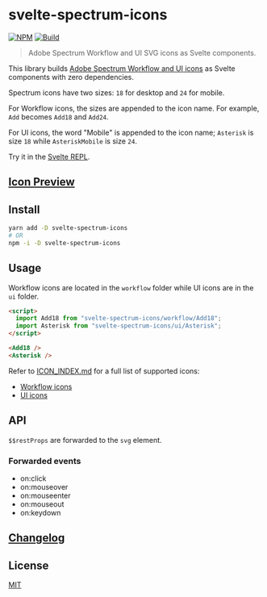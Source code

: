 # svelte-spectrum-icons

[![NPM][npm]][npm-url]
[![Build][build]][build-badge]

> Adobe Spectrum Workflow and UI SVG icons as Svelte components.

This library builds [Adobe Spectrum Workflow and UI icons](https://spectrum.adobe.com/page/icons/) as Svelte components with zero dependencies.

Spectrum icons have two sizes: `18` for desktop and `24` for mobile.

For Workflow icons, the sizes are appended to the icon name. For example, `Add` becomes `Add18` and `Add24`.

For UI icons, the word "Mobile" is appended to the icon name; `Asterisk` is size `18` while `AsteriskMobile` is size `24`.

Try it in the [Svelte REPL](https://svelte.dev/repl/8b2c2ef9ad68426bb320d455026b666e?version=3.24.1).

## [Icon Preview](https://metonym.github.io/svelte-spectrum-icons/)

## Install

```sh
yarn add -D svelte-spectrum-icons
# OR
npm -i -D svelte-spectrum-icons
```

## Usage

Workflow icons are located in the `workflow` folder while UI icons are in the `ui` folder.

```html
<script>
  import Add18 from "svelte-spectrum-icons/workflow/Add18";
  import Asterisk from "svelte-spectrum-icons/ui/Asterisk";
</script>

<Add18 />
<Asterisk />
```

Refer to [ICON_INDEX.md](ICON_INDEX.md) for a full list of supported icons:

- [Workflow icons](ICON_INDEX.md#workflow-icons)
- [UI icons](ICON_INDEX.md#ui-icons)

## API

`$$restProps` are forwarded to the `svg` element.

### Forwarded events

- on:click
- on:mouseover
- on:mouseenter
- on:mouseout
- on:keydown

## [Changelog](CHANGELOG.md)

## License

[MIT](LICENSE)

[npm]: https://img.shields.io/npm/v/svelte-spectrum-icons.svg?color=blue
[npm-url]: https://npmjs.com/package/svelte-spectrum-icons
[build]: https://travis-ci.com/metonym/svelte-spectrum-icons.svg?branch=master
[build-badge]: https://travis-ci.com/metonym/svelte-spectrum-icons
